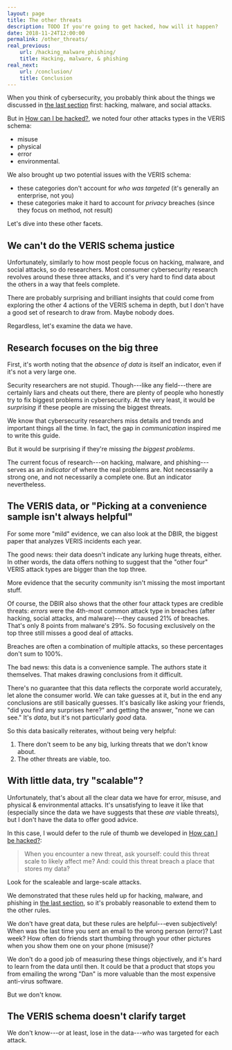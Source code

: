 ```yaml
---
layout: page
title: The other threats
description: TODO If you're going to get hacked, how will it happen?
date: 2018-11-24T12:00:00
permalink: /other_threats/
real_previous:
    url: /hacking_malware_phishing/
    title: Hacking, malware, & phishing
real_next:
    url: /conclusion/
    title: Conclusion
---
```


When you think of cybersecurity, you probably think about the things we discussed in [the last section]({{site.baseurl}}/hacking_malware_phishing/) first: hacking, malware, and social attacks.

But in [How can I be hacked?]({{site.baseurl}}/how_hacked/), we noted four other attacks types in the VERIS schema:

* misuse
* physical
* error
* environmental.

We also brought up two potential issues with the VERIS schema:

* these categories don't account for *who was targeted* (it's generally an enterprise, not you)
* these categories make it hard to account for *privacy* breaches (since they focus on method, not result)

Let's dive into these other facets.

## We can't do the VERIS schema justice

Unfortunately, similarly to how most people focus on hacking, malware, and social attacks, so do researchers. Most consumer cybersecurity research revolves around these three attacks, and it's very hard to find data about the others in a way that feels complete.

There are probably surprising and brilliant insights that could come from exploring the other 4 actions of the VERIS schema in depth, but I don't have a good set of research to draw from. Maybe nobody does.

Regardless, let's examine the data we have.

## Research focuses on the big three

First, it's worth noting that the *absence of data* is itself an indicator, even if it's not a very large one.

Security researchers are not stupid. Though---like any field---there are certainly liars and cheats out there, there are plenty of people who honestly try to fix biggest problems in cybersecurity. At the very least, it would be *surprising* if these people are missing the biggest threats.

We know that cybersecurity researchers miss details and trends and important things all the time. In fact, the gap in *communication* inspired me to write this guide.

But it would be surprising if they're missing *the biggest problems*.
 
The current focus of research---on hacking, malware, and phishing---serves as an *indicator* of where the real problems are. Not necessarily a strong one, and not necessarily a complete one. But an indicator nevertheless.

## The VERIS data, or "Picking at a convenience sample isn't always helpful"

For some more "mild" evidence, we can also look at the DBIR, the biggest paper that analyzes VERIS incidents each year.

The good news: their data doesn't indicate any lurking huge threats, either. In other words, the data offers nothing to suggest that the "other four" VERIS attack types are bigger than the top three.

More evidence that the security community isn't missing the most important stuff.

Of course, the DBIR also shows that the other four attack types are credible threats: *errors* were the 4th-most common attack type in breaches (after hacking, social attacks, and malware)---they caused 21% of breaches. That's only 8 points from malware's 29%<!-- DBIR 2019 pp 5, 8 -->. So focusing exclusively on the top three still misses a good deal of attacks.

<aside class="sidenote">
Breaches are often a combination of multiple attacks, so these percentages don't sum to 100%.
</aside>

The bad news: this data is a convenience sample. The authors state it themselves<!-- DBIR 2019 p 6 -->. That makes drawing conclusions from it difficult.

There's no guarantee that this data reflects the corporate world accurately, let alone the consumer world. We can take guesses at it, but in the end any conclusions are still basically guesses. It's basically like asking your friends, "did you find any surprises here?" and getting the answer, "none we can see." It's *data*, but it's not particularly *good* data.

So this data basically reiterates, without being very helpful:

1. There don't seem to be any big, lurking threats that we don't know about.
2. The other threats are viable, too.

## With little data, try "scalable"?

Unfortunately, that's about all the clear data we have for error, misuse, and physical & environmental attacks. It's unsatisfying to leave it like that (especially since the data we have suggests that these *are* viable threats), but I don't have the data to offer good advice.

In this case, I would defer to the rule of thumb we developed in [How can I be hacked?]({{site.baseurl}}/how_hacked/): 

> When you encounter a new threat, ask yourself: could this threat scale to likely affect me? And: could this threat breach a place that stores my data?

Look for the scaleable and large-scale attacks.

We demonstrated that these rules held up for hacking, malware, and phishing in [the last section]({{site.baseurl}}/hacking_malware_phishing/), so it's probably reasonable to extend them to the other rules.

We don't have great data, but these rules are helpful---even subjectively! When was the last time you sent an email to the wrong person (error)? Last week? How often do friends start thumbing through your other pictures when you show them one on your phone (misuse)?

We don't do a good job of measuring these things objectively, and it's hard to learn from the data until then. It could be that a product that stops you from emailing the wrong "Dan" is more valuable than the most expensive anti-virus software.

But we don't know. 

## The VERIS schema doesn't clarify target

We don't know---or at least, lose in the data---*who* was targeted for each attack.